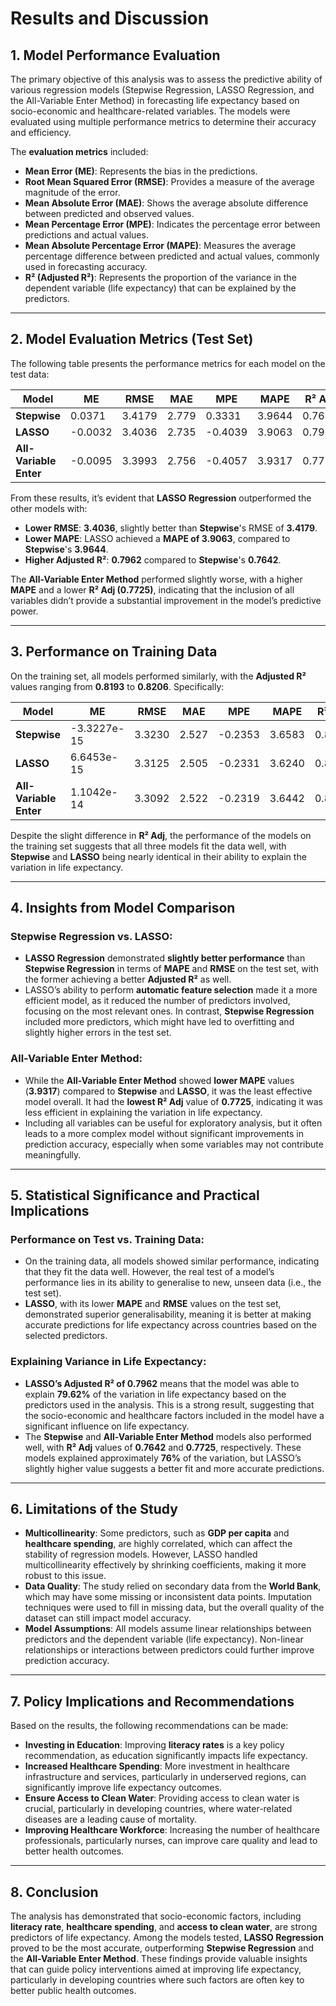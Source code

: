 # Results and Discussion

## 1. Model Performance Evaluation

The primary objective of this analysis was to assess the predictive ability of various regression models (Stepwise Regression, LASSO Regression, and the All-Variable Enter Method) in forecasting life expectancy based on socio-economic and healthcare-related variables. The models were evaluated using multiple performance metrics to determine their accuracy and efficiency.

The **evaluation metrics** included:
- **Mean Error (ME)**: Represents the bias in the predictions.
- **Root Mean Squared Error (RMSE)**: Provides a measure of the average magnitude of the error.
- **Mean Absolute Error (MAE)**: Shows the average absolute difference between predicted and observed values.
- **Mean Percentage Error (MPE)**: Indicates the percentage error between predictions and actual values.
- **Mean Absolute Percentage Error (MAPE)**: Measures the average percentage difference between predicted and actual values, commonly used in forecasting accuracy.
- **R² (Adjusted R²)**: Represents the proportion of the variance in the dependent variable (life expectancy) that can be explained by the predictors.

---

## 2. Model Evaluation Metrics (Test Set)

The following table presents the performance metrics for each model on the test data:

| Model               | ME          | RMSE      | MAE       | MPE        | MAPE       | R² Adj   |
|---------------------|-------------|-----------|-----------|------------|------------|----------|
| **Stepwise**         | 0.0371      | 3.4179    | 2.779     | 0.3331     | 3.9644     | 0.7642   |
| **LASSO**            | -0.0032     | 3.4036    | 2.735     | -0.4039    | 3.9063     | 0.7962   |
| **All-Variable Enter** | -0.0095   | 3.3993    | 2.756     | -0.4057    | 3.9317     | 0.7725   |

From these results, it’s evident that **LASSO Regression** outperformed the other models with:
- **Lower RMSE**: **3.4036**, slightly better than **Stepwise**'s RMSE of **3.4179**.
- **Lower MAPE**: LASSO achieved a **MAPE of 3.9063**, compared to **Stepwise**'s **3.9644**.
- **Higher Adjusted R²**: **0.7962** compared to **Stepwise**'s **0.7642**.

The **All-Variable Enter Method** performed slightly worse, with a higher **MAPE** and a lower **R² Adj (0.7725)**, indicating that the inclusion of all variables didn’t provide a substantial improvement in the model’s predictive power.

---

## 3. Performance on Training Data

On the training set, all models performed similarly, with the **Adjusted R²** values ranging from **0.8193** to **0.8206**. Specifically:

| Model               | ME          | RMSE      | MAE       | MPE        | MAPE       | R² Adj   |
|---------------------|-------------|-----------|-----------|------------|------------|----------|
| **Stepwise**         | -3.3227e-15 | 3.3230    | 2.527     | -0.2353    | 3.6583     | 0.8206   |
| **LASSO**            | 6.6453e-15  | 3.3125    | 2.505     | -0.2331    | 3.6240     | 0.8203   |
| **All-Variable Enter** | 1.1042e-14 | 3.3092    | 2.522     | -0.2319    | 3.6442     | 0.8193   |

Despite the slight difference in **R² Adj**, the performance of the models on the training set suggests that all three models fit the data well, with **Stepwise** and **LASSO** being nearly identical in their ability to explain the variation in life expectancy.

---

## 4. Insights from Model Comparison

### Stepwise Regression vs. LASSO:
- **LASSO Regression** demonstrated **slightly better performance** than **Stepwise Regression** in terms of **MAPE** and **RMSE** on the test set, with the former achieving a better **Adjusted R²** as well.
- LASSO’s ability to perform **automatic feature selection** made it a more efficient model, as it reduced the number of predictors involved, focusing on the most relevant ones. In contrast, **Stepwise Regression** included more predictors, which might have led to overfitting and slightly higher errors in the test set.

### All-Variable Enter Method:
- While the **All-Variable Enter Method** showed **lower MAPE** values (**3.9317**) compared to **Stepwise** and **LASSO**, it was the least effective model overall. It had the **lowest R² Adj** value of **0.7725**, indicating it was less efficient in explaining the variation in life expectancy.
- Including all variables can be useful for exploratory analysis, but it often leads to a more complex model without significant improvements in prediction accuracy, especially when some variables may not contribute meaningfully.

---

## 5. Statistical Significance and Practical Implications

### Performance on Test vs. Training Data:
- On the training data, all models showed similar performance, indicating that they fit the data well. However, the real test of a model’s performance lies in its ability to generalise to new, unseen data (i.e., the test set).
- **LASSO**, with its lower **MAPE** and **RMSE** values on the test set, demonstrated superior generalisability, meaning it is better at making accurate predictions for life expectancy across countries based on the selected predictors.

### Explaining Variance in Life Expectancy:
- **LASSO’s Adjusted R² of 0.7962** means that the model was able to explain **79.62%** of the variation in life expectancy based on the predictors used in the analysis. This is a strong result, suggesting that the socio-economic and healthcare factors included in the model have a significant influence on life expectancy.
- The **Stepwise** and **All-Variable Enter Method** models also performed well, with **R² Adj** values of **0.7642** and **0.7725**, respectively. These models explained approximately **76%** of the variation, but LASSO’s slightly higher value suggests a better fit and more accurate predictions.

---

## 6. Limitations of the Study
- **Multicollinearity**: Some predictors, such as **GDP per capita** and **healthcare spending**, are highly correlated, which can affect the stability of regression models. However, LASSO handled multicollinearity effectively by shrinking coefficients, making it more robust to this issue.
- **Data Quality**: The study relied on secondary data from the **World Bank**, which may have some missing or inconsistent data points. Imputation techniques were used to fill in missing data, but the overall quality of the dataset can still impact model accuracy.
- **Model Assumptions**: All models assume linear relationships between predictors and the dependent variable (life expectancy). Non-linear relationships or interactions between predictors could further improve prediction accuracy.

---

## 7. Policy Implications and Recommendations
Based on the results, the following recommendations can be made:
- **Investing in Education**: Improving **literacy rates** is a key policy recommendation, as education significantly impacts life expectancy.
- **Increased Healthcare Spending**: More investment in healthcare infrastructure and services, particularly in underserved regions, can significantly improve life expectancy outcomes.
- **Ensure Access to Clean Water**: Providing access to clean water is crucial, particularly in developing countries, where water-related diseases are a leading cause of mortality.
- **Improving Healthcare Workforce**: Increasing the number of healthcare professionals, particularly nurses, can improve care quality and lead to better health outcomes.

---

## 8. Conclusion
The analysis has demonstrated that socio-economic factors, including **literacy rate**, **healthcare spending**, and **access to clean water**, are strong predictors of life expectancy. Among the models tested, **LASSO Regression** proved to be the most accurate, outperforming **Stepwise Regression** and the **All-Variable Enter Method**. These findings provide valuable insights that can guide policy interventions aimed at improving life expectancy, particularly in developing countries where such factors are often key to better public health outcomes.


